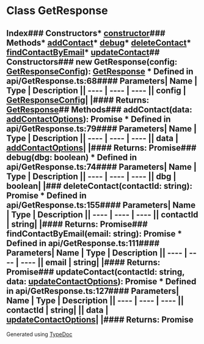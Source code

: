 # Class GetResponse
## Index### Constructors* [constructor](_api_getresponse_.getresponse.md#constructor)### Methods* [addContact](_api_getresponse_.getresponse.md#addcontact)* [debug](_api_getresponse_.getresponse.md#debug)* [deleteContact](_api_getresponse_.getresponse.md#deletecontact)* [findContactByEmail](_api_getresponse_.getresponse.md#findcontactbyemail)* [updateContact](_api_getresponse_.getresponse.md#updatecontact)## Constructors### new GetResponse(config: [GetResponseConfig](../interfaces/_api_getresponse_.getresponseconfig.md)): [GetResponse](_api_getresponse_.getresponse.md)  * Defined in api/GetResponse.ts:68#### Parameters| Name | Type | Description || ---- | ---- | ---- || config | [GetResponseConfig](../interfaces/_api_getresponse_.getresponseconfig.md)|  |#### Returns: [GetResponse](_api_getresponse_.getresponse.md)## Methods### addContact(data: [addContactOptions](../interfaces/_api_getresponse_.addcontactoptions.md)): Promise  * Defined in api/GetResponse.ts:79#### Parameters| Name | Type | Description || ---- | ---- | ---- || data | [addContactOptions](../interfaces/_api_getresponse_.addcontactoptions.md)|  |#### Returns: Promise### debug(dbg: boolean)  * Defined in api/GetResponse.ts:74#### Parameters| Name | Type | Description || ---- | ---- | ---- || dbg | boolean|  |### deleteContact(contactId: string): Promise  * Defined in api/GetResponse.ts:155#### Parameters| Name | Type | Description || ---- | ---- | ---- || contactId | string|  |#### Returns: Promise### findContactByEmail(email: string): Promise  * Defined in api/GetResponse.ts:111#### Parameters| Name | Type | Description || ---- | ---- | ---- || email | string|  |#### Returns: Promise### updateContact(contactId: string, data: [updateContactOptions](../interfaces/_api_getresponse_.updatecontactoptions.md)): Promise  * Defined in api/GetResponse.ts:127#### Parameters| Name | Type | Description || ---- | ---- | ---- || contactId | string|  || data | [updateContactOptions](../interfaces/_api_getresponse_.updatecontactoptions.md)|  |#### Returns: Promise
Generated using [TypeDoc](http://typedoc.io)